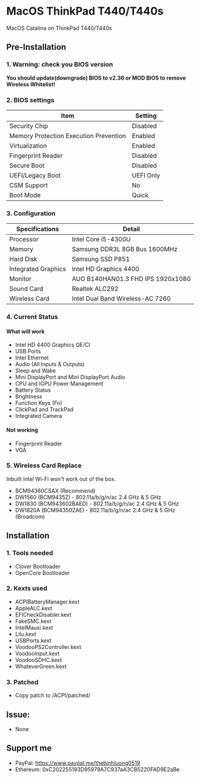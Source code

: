 # MacOS ThinkPad T440/T440s

MacOS Catalina on ThinkPad T440/T440s

## Pre-Installation

### 1. Warning: check you BIOS version

**You should update(downgrade) BIOS to v2.36 or MOD BIOS to remove Wireless Whitelist!**

### 2. BIOS settings

| Item | Setting |
| ------------- | ------------ |
| Security Chip | Disabled |
| Memory Protection Execution Prevention | Enabled |
| Virtualization | Enabled |
| Fingerprint Reader | Disabled |
| Secure Boot | Disabled |
| UEFI/Legacy Boot | UEFI Only |
| CSM Support | No |
| Boot Mode | Quick |


### 3. Configuration

| Specifications      | Detail                                      |
| ------------------- | ------------------------------------------- |
| Processor           | Intel Core i5-4300U                         |
| Memory              | Samsung DDR3L 8GB Bus 1600MHz               |
| Hard Disk           | Samsung SSD P851                            |
| Integrated Graphics | Intel HD Graphics 4400                      |
| Monitor             | AUO B140HAN01.3 FHD IPS 1920x1080           |
| Sound Card          | Realtek ALC292                              |
| Wireless Card       | Intel Dual Band Wireless-AC 7260            |

### 4. Current Status

#### What will work

- Intel HD 4400 Graphics QE/CI
- USB Ports
- Intel Ethernet
- Audio (All Inputs & Outputs)
- Sleep and Wake
- Mini DisplayPort and Mini DisplayPort Audio
- CPU and IGPU Power Management
- Battery Status
- Brightness
- Function Keys (Fn)
- ClickPad and TrackPad
- Integrated Camera

#### Not working

- Fingerprint Reader
- VGA

### 5. Wireless Card Replace

Inbuilt Intel Wi-Fi won't work out of the box.

- BCM94360CSAX (Recommend)
- DW1560 (BCM9435Z) - 802.11a/b/g/n/ac 2.4 GHz & 5 GHz
- DW1830 (BCM943602BAED) - 802.11a/b/g/n/ac 2.4 GHz & 5 GHz
- DW1820A (BCM94350ZAE) - 802.11a/b/g/n/ac 2.4 GHz & 5 GHz (Broadcom)

## Installation

### 1. Tools needed

- Clover Bootloader
- OpenCore Bootloader

### 2. Kexts used

- ACPIBatteryManager.kext
- AppleALC.kext
- EFICheckDisabler.kext
- FakeSMC.kext
- IntelMausi.kext
- Lilu.kext
- USBPorts.kext
- VoodooPS2Controller.kext
- VoodooInput.kext
- VoodooSDHC.kext
- WhateverGreen.kext

### 3. Patched

- Copy patch to /ACPI/patched/

## Issue:

- None

## Support me

- PayPal: <https://www.paypal.me/thebinhluong0519>
- Ethereum: 0xC202255193D95979A7C937aA3CB5220FAD9E2aBe
